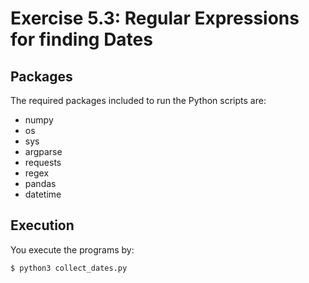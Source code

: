 # Exercise 5.3: Regular Expressions for finding Dates

## Packages
The required packages included to run the Python scripts are:

- numpy
- os
- sys
- argparse
- requests
- regex
- pandas
- datetime

## Execution
You execute the programs by:

```
$ python3 collect_dates.py
```
